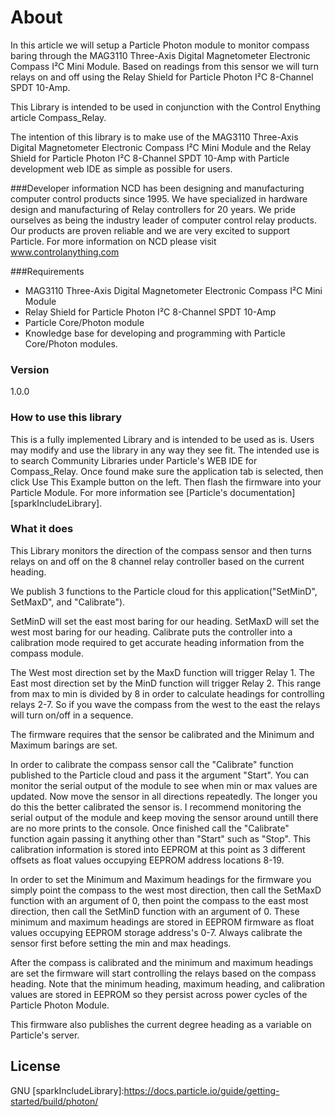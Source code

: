 # About

In this article we will setup a Particle Photon module to monitor compass baring through the MAG3110 Three-Axis Digital Magnetometer Electronic Compass I²C Mini Module.  Based on readings from this sensor we will turn relays on and off using the Relay Shield for Particle Photon I²C 8-Channel SPDT 10-Amp.

This Library is intended to be used in conjunction with the Control Enything article Compass_Relay.

The intention of this library is to make use of the MAG3110 Three-Axis Digital Magnetometer Electronic Compass I²C Mini Module and the Relay Shield for Particle Photon I²C 8-Channel SPDT 10-Amp with Particle development web IDE as simple as possible for users.

###Developer information
NCD has been designing and manufacturing computer control products since 1995.  We have specialized in hardware design and manufacturing of Relay controllers for 20 years.  We pride ourselves as being the industry leader of computer control relay products.  Our products are proven reliable and we are very excited to support Particle.  For more information on NCD please visit www.controlanything.com

###Requirements
- MAG3110 Three-Axis Digital Magnetometer Electronic Compass I²C Mini Module
- Relay Shield for Particle Photon I²C 8-Channel SPDT 10-Amp
- Particle Core/Photon module
- Knowledge base for developing and programming with Particle Core/Photon modules.

### Version
1.0.0

### How to use this library

This is a fully implemented Library and is intended to be used as is.  Users may modify and use the library in any way they see fit.  The intended use is to search Community Libraries under Particle's WEB IDE for Compass_Relay.  Once found make sure the application tab is selected, then click Use This Example button on the left.  Then flash the firmware into your Particle Module.  For more information see [Particle's documentation] [sparkIncludeLibrary].

### What it does

This Library monitors the direction of the compass sensor and then turns relays on and off on the 8 channel relay controller based on the current heading.

We publish 3 functions to the Particle cloud for this application("SetMinD", SetMaxD", and "Calibrate").

SetMinD will set the east most baring for our heading.
SetMaxD will set the west most baring for our heading.
Calibrate puts the controller into a calibration mode required to get accurate heading information from the compass module.

The West most direction set by the MaxD function will trigger Relay 1.  The East most direction set by the MinD function will trigger Relay 2.  This range from max to min is divided by 8 in order to calculate headings for controlling relays 2-7.  So if you wave the compass from the west to the east the relays will turn on/off in a sequence.

The firmware requires that the sensor be calibrated and the Minimum and Maximum barings are set.

In order to calibrate the compass sensor call the "Calibrate" function published to the Particle cloud and pass it the argument "Start".  You can monitor the serial output of the module to see when min or max values are updated.  Now move the sensor in all directions repeatedly.  The longer you do this the better calibrated the sensor is.  I recommend monitoring the serial output of the module and keep moving the sensor around untill there are no more prints to the console.  Once finished call the "Calibrate" function again passing it anything other than "Start" such as "Stop".  This calibration information is stored into EEPROM at this point as 3 different offsets as float values occupying EEPROM address locations 8-19. 

In order to set the Minimum and Maximum headings for the firmware you simply point the compass to the west most direction, then call the SetMaxD function with an argument of 0, then point the compass to the east most direction, then call the SetMinD function with an argument of 0.  These minimum and maximum headings are stored in EEPROM firmware as float values occupying EEPROM storage address's 0-7.  Always calibrate the sensor first before setting the min and max headings.

After the compass is calibrated and the minimum and maximum headings are set the firmware will start controlling the relays based on the compass heading.  Note that the minimum heading, maximum heading, and calibration values are stored in EEPROM so they persist across power cycles of the Particle Photon Module.

This firmware also publishes the current degree heading as a variable on Particle's server.

License
----

GNU
[sparkIncludeLibrary]:https://docs.particle.io/guide/getting-started/build/photon/
